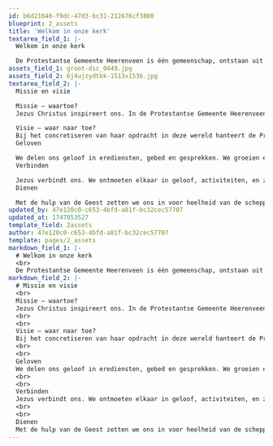 ```yaml
---
id: b6d21640-f9dc-47d3-bc31-212676cf3800
blueprint: 2_assets
title: 'Welkom in onze kerk'
textarea_field_1: |-
  Welkom in onze kerk

  De Protestantse Gemeente Heerenveen is één gemeenschap, ontstaan uit een fusie van meerdere wijkgemeenten. Geïnspireerd door Jezus en de Geest van God, noemen we ons een bevlogen gemeenschap waarin iedereen welkom is, als lid of gast. Samen vieren we en letten we op elkaar, met aandacht voor gerechtigheid, zowel lokaal als wereldwijd.
assets_field_1: groot-dsc_0449.jpg
assets_field_2: 6j4ujzydtbk-1513x1536.jpg
textarea_field_2: |-
  Missie en visie	

  Missie – waartoe?
  Jezus Christus inspireert ons. In de Protestantse Gemeente Heerenveen willen we, met Zijn Geest, Gods liefde beantwoorden. Samen vormen we een veelkleurige gemeenschap van gelovigen en zoekenden, sterk met elkaar verbonden.

  Visie – waar naar toe?
  Bij het concretiseren van haar opdracht in deze wereld hanteert de Protestantse Gemeente Heerenveen  een drietal kernwoorden: geloven, verbinden en dienen.
  Geloven

  We delen ons geloof in erediensten, gebed en gesprekken. We groeien en leren in geloof, zowel persoonlijk als in de samenleving.
  Verbinden

  Jezus verbindt ons. We ontmoeten elkaar in geloof, activiteiten, en zorg voor elkaar. We streven naar gerechtigheid, vrede en voortdurende groei als gemeenschap.
  Dienen

  Met de hulp van de Geest zetten we ons in voor heelheid van de schepping en dienstbaarheid, zowel lokaal als wereldwijd.
updated_by: 47e120c0-c653-4bfd-a81f-bc32cec57707
updated_at: 1747053527
template_field: 2assets
author: 47e120c0-c653-4bfd-a81f-bc32cec57707
template: pages/2_assets
markdown_field_1: |-
  # Welkom in onze kerk
  <br>
  De Protestantse Gemeente Heerenveen is één gemeenschap, ontstaan uit een fusie van meerdere wijkgemeenten. Geïnspireerd door Jezus en de Geest van God, noemen we ons een bevlogen gemeenschap waarin iedereen welkom is, als lid of gast. Samen vieren we en letten we op elkaar, met aandacht voor gerechtigheid, zowel lokaal als wereldwijd.
markdown_field_2: |-
  # Missie en visie	
  <br>
  Missie – waartoe?
  Jezus Christus inspireert ons. In de Protestantse Gemeente Heerenveen willen we, met Zijn Geest, Gods liefde beantwoorden. Samen vormen we een veelkleurige gemeenschap van gelovigen en zoekenden, sterk met elkaar verbonden.
  <br>
  <br>
  Visie – waar naar toe?
  Bij het concretiseren van haar opdracht in deze wereld hanteert de Protestantse Gemeente Heerenveen  een drietal kernwoorden: geloven, verbinden en dienen.
  <br>
  <br>
  Geloven
  We delen ons geloof in erediensten, gebed en gesprekken. We groeien en leren in geloof, zowel persoonlijk als in de samenleving.
  <br>
  <br>
  Verbinden
  Jezus verbindt ons. We ontmoeten elkaar in geloof, activiteiten, en zorg voor elkaar. We streven naar gerechtigheid, vrede en voortdurende groei als gemeenschap.
  <br>
  <br>
  Dienen
  Met de hulp van de Geest zetten we ons in voor heelheid van de schepping en dienstbaarheid, zowel lokaal als wereldwijd.
---
```

